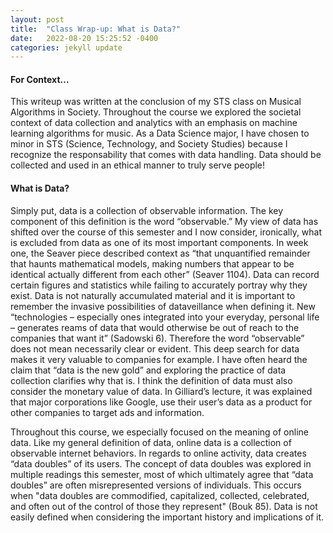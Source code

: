 ```yaml
---
layout: post
title:  "Class Wrap-up: What is Data?"
date:   2022-08-20 15:25:52 -0400
categories: jekyll update
---
```

#### For Context...
This writeup was written at the conclusion of my STS class on Musical Algorithms in Society. Throughout the course we explored the societal context of data collection and analytics with an emphasis on machine learning algorithms for music. As a Data Science major, I have chosen to minor in STS (Science, Technology, and Society Studies) because I recognize the responsability that comes with data handling. Data should be collected and used in an ethical manner to truly serve people! 

#### What is Data?
Simply put, data is a collection of observable information. The key component of this definition is the word “observable.” My view of data has shifted over the course of this semester and I now consider, ironically, what is excluded from data as one of its most important components. In week one, the Seaver piece described context as “that unquantified remainder that haunts mathematical models, making numbers that appear to be identical actually different from each other” (Seaver 1104). Data can record certain figures and statistics while failing to accurately portray why they exist. Data is not naturally accumulated material and it is important to remember the invasive possibilities of dataveillance when defining it. New “technologies – especially ones integrated into your everyday, personal life – generates reams of data that would otherwise be out of reach to the companies that want it” (Sadowski 6). Therefore the word “observable” does not mean necessarily clear or evident. This deep search for data makes it very valuable to companies for example. I have often heard the claim that “data is the new gold” and exploring the practice of data collection clarifies why that is. I think the definition of data must also consider the monetary value of data. In Gilliard’s lecture, it was explained that major corporations like Google, use their user’s data as a product for other companies to target ads and information.

Throughout this course, we especially focused on the meaning of online data. Like my general definition of data, online data is a collection of observable internet behaviors. In regards to online activity, data creates “data doubles” of its users. The concept of data doubles was explored in multiple readings this semester, most of which ultimately agree that “data doubles” are often misrepresented versions of individuals. This occurs when "data doubles are commodified, capitalized, collected, celebrated, and often out of the control of those they represent" (Bouk 85). Data is not easily defined when considering the important history and implications of it.


